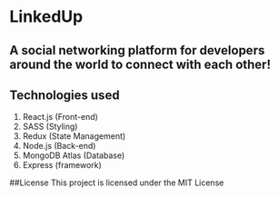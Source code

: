 # LinkedUp

## A social networking platform for developers around the world to connect with each other!

## Technologies used
1. React.js (Front-end)
2. SASS (Styling)
3. Redux (State Management)
4. Node.js (Back-end)
5. MongoDB Atlas (Database)
6. Express (framework)

##License
This project is licensed under the MIT License
